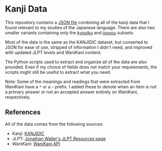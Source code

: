 # Kanji Data

This repository contains a [JSON file](kanji.json) combining all of the kanji data that I found relevant to my studies of the Japanese language. There are also two smaller variants containing only the [kyouiku](kanji-kyouiku.json) and [jouyou](kanji-jouyou.json) subsets.

Most of the data is the same as the KANJIDIC dataset, but converted to JSON for ease of use, stripped of information I didn't need, and improved with updated JLPT levels and WaniKani content.

The Python scripts used to extract and organize all of the data are also provided. Even if my choice of fields does not match your requirements, the scripts might still be useful to extract what you need.

Note: Some of the meanings and readings that were extracted from WaniKani have a `*` or a `~` prefix. I added these to denote when an item is not a primary answer or not an accepted answer entirely on WaniKani, respectively.

## References

All of the data comes from the following sources:

- Kanji: [KANJIDIC](http://www.edrdg.org/wiki/index.php/KANJIDIC_Project)
- JLPT: [Jonathan Waller's JLPT Resources page](http://www.tanos.co.uk/jlpt/)
- WaniKani: [WaniKani API](https://docs.api.wanikani.com/)
